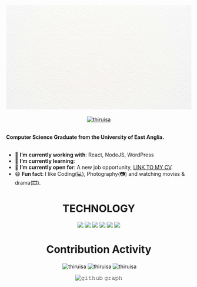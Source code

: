 <div>
  <p align="center"><a href="https://github.com/Thiruisa/Thiruisa/blob/main/github.gif" target="_blank"> <img src="https://github.com/Thiruisa/Thiruisa/blob/main/github.gif"alt="banner" width="800" /> </a> 
    <div align=center>
      <a href="https://www.linkedin.com/in/thiruisa-puvanenthirarasa/" target="blank"><img align="center" src="https://raw.githubusercontent.com/rahuldkjain/github-profile-readme-generator/master/src/images/icons/Social/linked-in-alt.svg" alt="thiruisa" height="30" width="40" /></a>
    </div>
    <div align=left>
        <br>
        <p>
            <strong>
                Computer Science Graduate from the University of East Anglia.<br><br>
            </strong>
        </p>
        <ul>
            <li>🌱 <b>I’m currently working with</b>: React, NodeJS, WordPress</li>
            <li>🚀 <b>I’m currently learning</b>: </li>
            <li>🤔 <b>I’m currently open for</b>: A new job opportunity, <a href="">LINK TO MY CV</a>.</li>
            <li>😄 <b>Fun fact</b>: I like Coding(💻), Photography(📷) and watching movies & drama(🎞).</li>
        </ul>
    </div>
    <div>
      <h1 align="center">TECHNOLOGY</h1>

<p align="center"><img src="https://cdn.jsdelivr.net/gh/devicons/devicon/icons/react/react-original.svg" style="height: 4rem"/>
<img src="https://cdn.jsdelivr.net/gh/devicons/devicon/icons/nodejs/nodejs-original-wordmark.svg" style="height:4rem; background-color:white"/>
<img src="https://cdn.jsdelivr.net/gh/devicons/devicon/icons/html5/html5-original-wordmark.svg" style="height: 4rem"/>
<img src="https://cdn.jsdelivr.net/gh/devicons/devicon/icons/css3/css3-original-wordmark.svg" style="height: 4rem"/>
<img src="https://cdn.jsdelivr.net/gh/devicons/devicon/icons/javascript/javascript-plain.svg" style="height: 4rem"/>
<img src="https://cdn.jsdelivr.net/gh/devicons/devicon/icons/python/python-original.svg"  style="height: 4rem"/>
</p>
    </div>
    <div align=center>
        <h1>Contribution Activity</h1>
      <p align="center">&nbsp;<img align="center" src="https://github-readme-stats.vercel.app/api?username=thiruisa&theme=gotham&show_icons=true" alt="thiruisa" />
        <img align="center" src="http://github-readme-streak-stats.herokuapp.com/?user=thiruisa&theme=gotham&hide_border=true&date_format=M%20j%5B%2C%20Y%5D" alt="thiruisa" />
        <img align="center" src="https://github-readme-stats.vercel.app/api/top-langs/?username=thiruisa&layout=default&theme=gotham&hide=html&hide_border=true&card_width=330" alt="thiruisa" /></p>

![𝚐𝚒𝚝𝚑𝚞𝚋 𝚐𝚛𝚊𝚙𝚑](https://activity-graph.herokuapp.com/graph?username=thiruisa&theme=react-dark&hide_border=true&area=true)        
    </div>
</div>
